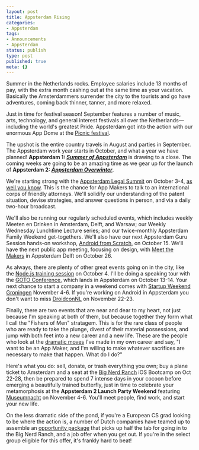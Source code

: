 ```yaml
---
layout: post
title: Appsterdam Rising
categories:
- Appsterdam
tags:
- Announcements
- Appsterdam
status: publish
type: post
published: true
meta: {}
---
```

Summer in the Netherlands rocks. Employee salaries include 13 months of pay, with the extra month cashing out at the same time as your vacation. Basically the Amsterdammers surrender the city to the tourists and go have adventures, coming back thinner, tanner, and more relaxed.

Just in time for festival season! September features a number of music, arts, technology, and general interest festivals all over the Netherlands—including the world's greatest Pride. Appsterdam got into the action with our enormous App Dome at the <a href="http://www.picnicnetwork.org/appsterdam-the-hackathon-and-an-interview-with-klaas-speller">Picnic festival</a>. 

The upshot is the entire country travels in August and parties in September. The Appsterdam work year starts in October, and what a year we have planned! <strong>Appsterdam 1: <a href="http://www.youtube.com/watch?v=HE8jb1HlK38"><em>Summer of Appsterdam</em></a></strong> is drawing to a close. The coming weeks are going to be an amazing time as we gear up for the launch of <strong>Appsterdam 2: <a href="http://www.youtube.com/watch?v=7g9WjcGdxuM"><em>Appsterdam Overwinter</em></a></strong>.

We're starting strong with the <a href="http://www.meetup.com/Appsterdam/events/33345872/">Appsterdam Legal Summit</a> on October 3-4, <a href="http://mur.mu.rs/?p=353">as well you know</a>. This is the chance for App Makers to talk to an international corps of friendly attorneys. We'll solidify our understanding of the patent situation, devise strategies, and answer questions in person, and via a daily two-hour broadcast.

We'll also be running our regularly scheduled events, which includes weekly Meeten en Drinken in Amsterdam, Delft, and Warsaw; our Weekly Wednesday Lunchtime Lecture series; and our twice-monthly Appsterdam Family Weekend get-togethers. We'll also have our next Appsterdam Guru Session hands-on workshop, <a href="http://www.meetup.com/Appsterdam/events/35429692/">Android from Scratch</a>, on October 15. We'll have the next public app meeting, focusing on design, with <a href="http://www.meetup.com/Appsterdam/events/35310372/">Meet the Makers</a> in Appsterdam Delft on October 26.

As always, there are plenty of other great events going on in the city, like the <a href="http://nodetraining.com/">Node.js training session</a> on October 4. I'll be doing a speaking tour with the <a href="http://gotocon.com/amsterdam-2011">GOTO Conference</a>, which lands in Appsterdam on October 13-14. Your next chance to start a company in a weekend comes with <a href="http://groningen.startupweekend.org/">Startup Weekend Groningen</a> November 4-6. If you're working on Android in Appsterdam you don't want to miss <a href="http://droidcon.nl/">DroidconNL</a> on November 22-23.

Finally, there are two events that are near and dear to my heart, not just because I'm speaking at both of them, but because together they form what I call the "Fishers of Men" stratagem. This is for the rare class of people who are ready to take the plunge, divest of their material possessions, and jump with both feet into a new career and a new life. These are the people who look at the <a href="http://le.mu.rs/motherfucker/Entries/2007/8/18_How_I_Became_a_Programmer.html">dramatic moves</a> I've made in my own career and say, "I want to be an App Maker, and I'm willing to make whatever sacrifices are necessary to make that happen. What do I do?"

Here's what you do: sell, donate, or trash everything you own; buy a plane ticket to Amsterdam and a seat at the <a href="http://www.bignerdranch.com/classes/beginning_ios_iphone_ipad_">Big Nerd Ranch</a> iOS Bootcamp on Oct 22-28, then be prepared to spend 7 intense days in your cocoon before emerging a beautifully trained butterfly, just in time to celebrate your metamorphosis at the <strong>Appsterdam 2 Launch Party Weekend</strong> featuring <a href="http://n8.nl">Museumnacht</a> on November 4-6. You'll meet people, find work, and start your new life.

On the less dramatic side of the pond, if you're a European CS grad looking to be where the action is, a number of Dutch companies have teamed up to assemble an <a href="http://www.realwire.com/releases/Leading-iPhoneiPad-developers-to-offer-10-Amsterdam-based-app-development-careers">opportunity package</a> that picks up half the tab for going in to the Big Nerd Ranch, and a job offer when you get out. If you're in the select group eligible for this offer, it's frankly hard to beat!
